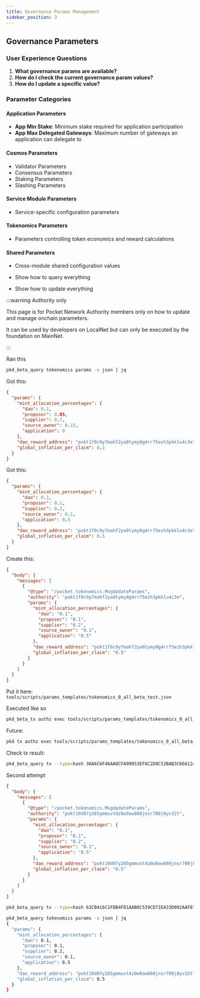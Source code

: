 ```yaml
---
title: Governance Params Management
sidebar_position: 3
---
```



## Governance Parameters

### User Experience Questions

1. **What governance params are available?**
2. **How do I check the current governance param values?**
3. **How do I update a specific value?**

### Parameter Categories

#### Application Parameters

- **App Min Stake**: Minimum stake required for application participation
- **App Max Delegated Gateways**: Maximum number of gateways an application can delegate to

#### Cosmos Parameters

- Validator Parameters
- Consensus Parameters
- Staking Parameters
- Slashing Parameters

#### Service Module Parameters

- Service-specific configuration parameters

#### Tokenomics Parameters

- Parameters controlling token economics and reward calculations

#### Shared Parameters

- Cross-module shared configuration values

- Show how to query everything
- Show how to update everything

:::warning Authority only

This page is for Pocket Network Authority members only on how to update and manage onchain parameters.

It can be used by developers on LocalNet but can only be executed by the foundation on MainNet.

:::

Ran this

```bash
pkd_beta_query tokenomics params -o json | jq
```

Got this:

```json
{
  "params": {
    "mint_allocation_percentages": {
      "dao": 0.1,
      "proposer": 0.05,
      "supplier": 0.7,
      "source_owner": 0.15,
      "application": 0
    },
    "dao_reward_address": "pokt1f0c9y7mahf2ya8tymy8g4rr75ezh3pkklu4c3e",
    "global_inflation_per_claim": 0.1
  }
}
```

Got this:

```json
{
  "params": {
    "mint_allocation_percentages": {
      "dao": 0.1,
      "proposer": 0.1,
      "supplier": 0.2,
      "source_owner": 0.1,
      "application": 0.5
    },
    "dao_reward_address": "pokt1f0c9y7mahf2ya8tymy8g4rr75ezh3pkklu4c3e",
    "global_inflation_per_claim": 0.5
  }
}
```

Create this:

```json
{
  "body": {
    "messages": [
      {
        "@type": "/pocket.tokenomics.MsgUpdateParams",
        "authority": "pokt1f0c9y7mahf2ya8tymy8g4rr75ezh3pkklu4c3e",
        "params": {
          "mint_allocation_percentages": {
            "dao": "0.1",
            "proposer": "0.1",
            "supplier": "0.2",
            "source_owner": "0.1",
            "application": "0.5"
          },
          "dao_reward_address": "pokt1f0c9y7mahf2ya8tymy8g4rr75ezh3pkklu4c3e",
          "global_inflation_per_claim": "0.5"
        }
      }
    ]
  }
}
```

Put it here: `tools/scripts/params_templates/tokenomics_0_all_beta_test.json`

Executed like so

```bash
pkd_beta_tx authz exec tools/scripts/params_templates/tokenomics_0_all_beta_test.json --from pnf_beta
```

Future:

```bash
pkd tx authz exec tools/scripts/params_templates/tokenomics_0_all_beta_test.json --from pnf_beta --yes --network=beta
```

Check tx result:

```bash
pkd_beta_query tx --type=hash 36A6C6F46AA0CFA99053EF8C2D8C52BAB3C66612407FEEBBF4427E58EAA30102
```

Second attempt

```json
{
  "body": {
    "messages": [
      {
        "@type": "/pocket.tokenomics.MsgUpdateParams",
        "authority": "pokt10d07y265gmmuvt4z0w9aw880jnsr700j8yv32t",
        "params": {
          "mint_allocation_percentages": {
            "dao": "0.1",
            "proposer": "0.1",
            "supplier": "0.2",
            "source_owner": "0.1",
            "application": "0.5"
          },
          "dao_reward_address": "pokt10d07y265gmmuvt4z0w9aw880jnsr700j8yv32t",
          "global_inflation_per_claim": "0.5"
        }
      }
    ]
  }
}
```

```bash
pkd_beta_query tx --type=hash 63CB416C1FDB4FD1AAB8C539CD71EA33D002AAF67F2B66C5B68003B78C9E6B9C
```

```bash
pkd_beta_query tokenomics params -o json | jq
{
  "params": {
    "mint_allocation_percentages": {
      "dao": 0.1,
      "proposer": 0.1,
      "supplier": 0.2,
      "source_owner": 0.1,
      "application": 0.5
    },
    "dao_reward_address": "pokt10d07y265gmmuvt4z0w9aw880jnsr700j8yv32t",
    "global_inflation_per_claim": 0.5
  }
}
```
